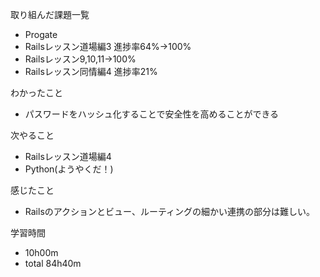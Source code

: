 取り組んだ課題一覧
* Progate
 * Railsレッスン道場編3 進捗率64%→100%
 * Railsレッスン9,10,11→100%
 * Railsレッスン同情編4 進捗率21%

わかったこと
* パスワードをハッシュ化することで安全性を高めることができる

次やること
* Railsレッスン道場編4
* Python(ようやくだ！)

感じたこと
* Railsのアクションとビュー、ルーティングの細かい連携の部分は難しい。

学習時間
* 10h00m
 * total 84h40m
